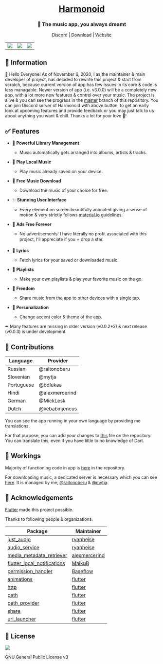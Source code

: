 <h1 align="center"><a href="https://github.com/alexmercerind/harmonoid/">Harmonoid</a></h1>

<h3 align="center">🎵 The music app, you always dreamt</h3>

<p align="center">
  <a href="https://discord.gg/ZG7Pj9SREG/">Discord</a> | 
  <a href="https://github.com/alexmercerind/harmonoid/releases/">Download</a> | 
  <a href="https://harmonoid.github.io/">Website</a>
</p>

<table>
  <tr align="center">
    <td><img src="https://github.com/alexmercerind/harmonoid/blob/assets/screenshots/collection-album-tab.png?raw=true" /></td>
    <td><img src="https://github.com/alexmercerind/harmonoid/blob/assets/screenshots/now-playing.png?raw=true" /></td>
    <td><img src="https://github.com/alexmercerind/harmonoid/blob/assets/screenshots/nested-scroll-view.png?raw=true" /></td>
  </tr>
</table>

## 📎 Information

👋 Hello Everyone! As of November 6, 2020, I as the maintainer & main developer of project, has decided to rewrite this project & start from scratch, because current version of app has few issues in its core & code is less managable. Newer version of app (i.e. v3.0.0) will be a completely new app, with a lot more new features & control over your music. The project is alive & you can see the progress in the [master](https://github.com/alexmercerind/harmonoid/tree/master) branch of this repository. You can join Discord server of Harmonoid with above button, to get an early look at upcoming features and provide feedback or you may just talk to us about anything you want & chill. Thanks a lot for your love 💙!


## ✅ Features

- 🎵 **Powerful Library Management**
  - Music automatically gets arranged into albums, artists & tracks.
 
- 📱 **Play Local Music**
  - Play music already saved on your device.

- 💾 **Free Music Download**
  - Download the music of your choice for free.

- ✨ **Stunning User Interface**
  - Every element on screen beautifully animated giving a sense of motion & very strictly follows [material.io](https://material.io) guidelines. 

- 💜 **Ads Free Forever**
  - No advertisements! I have literally no profit associated with this project, I'll appreciate if you ⭐ drop a star.

- 🎹 **Lyrics**
  - Fetch lyrics for your saved or downloaded music.
  
- 📑 **Playlists**
  - Make your own playlists & play your favorite music on the go.
  
- 🎄 **Freedom**
  - Share music from the app to other devices with a single tap.

- 🌈 **Personalization**
  - Change accent color & theme of the app.

✒ Many features are missing in older version (v0.0.2+2) & next release (v0.0.3) is under development.

## 🎉 Contributions

|Language       |Provider       |
|---------------|---------------|
|Russian        |@raitonoberu   |
|Slovenian      |@mytja         |
|Portuguese     |@bdlukaa       |
|Hindi          |@alexmercerind |
|German         |@MickLesk      |
|Dutch          |@kebabinjeneus |

You can see the app running in your own language by providing me translations.

For that purpose, you can add your changes to [this](https://github.com/alexmercerind/harmonoid/blob/master/lib/language/language.dart) file on the repository.
You can translate this, even if you have little to no knowledge of Dart.

## 📖 Workings

Majority of functioning code in app is [here](https://github.com/alexmercerind/harmonoid/tree/master/lib/scripts) in the repository.

For downloading music, a dedicated server is necessary which you can see [here](https://github.com/harmonoid/harmonoid-service). It is managed by me, [@raitonoberu](https://github.com/raitonoberu) & [@mytja](https://github.com/mytja).

## 💙 Acknowledgements

[Flutter](https://flutter.dev) made this project possible.

Thanks to following people & organizations.

|Package                                                                              |Maintainer                                       |
|-------------------------------------------------------------------------------------|-------------------------------------------------|
|[just_audio](https://github.com/ryanheise/just_audio)                                |[ryanheise](https://github.com/ryanheise)        |
|[audio_service](https://github.com/ryanheise/audio_service)                          |[ryanheise](https://github.com/ryanheise)        |
|[media_metadata_retriever](https://github.com/alexmercerind/media_metadata_retriever)|[alexmercerind](https://github.com/alexmercerind)|
|[flutter_local_notifications](https://github.com/MaikuB/flutter_local_notifications) |[MaikuB](https://github.com/MaikuB)              |
|[permission_handler](https://github.com/Baseflow/flutter-permission-handler)         |[Baseflow](https://github.com/Baseflow)          |
|[animations](https://pub.dev/packages/animations)                                    |[flutter](https://github.com/flutter)            |
|[http](https://pub.dev/packages/http)                                                |[flutter](https://github.com/flutter)            |
|[path](https://pub.dev/packages/path)                                                |[flutter](https://github.com/flutter)            |
|[path_provider](https://pub.dev/packages/path_provider)                              |[flutter](https://github.com/flutter)            |
|[share](https://pub.dev/packages/share)                                              |[flutter](https://github.com/flutter)            |
|[url_launcher](https://pub.dev/packages/url_launcher)                                |[flutter](https://github.com/flutter)            |

## 📄 License

<img src="https://www.gnu.org/graphics/gplv3-127x51.png" />

GNU General Public License v3

